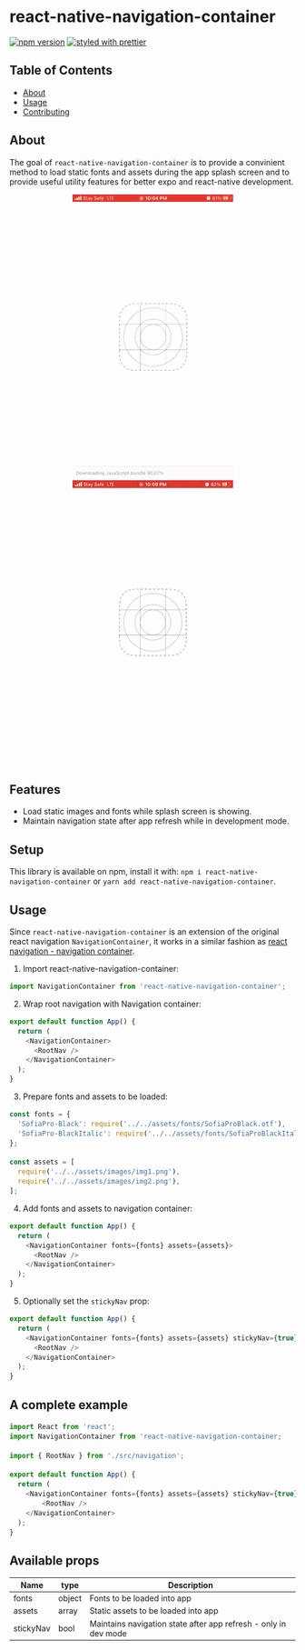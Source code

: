 # react-native-navigation-container

[![npm version](https://badge.fury.io/js/react-native-navigation-container.svg)](https://badge.fury.io/js/react-native-navigation-container)
[![styled with prettier](https://img.shields.io/badge/styled_with-prettier-ff69b4.svg)](https://github.com/prettier/prettier)

## Table of Contents

- [About](#about)
- [Usage](#usage)
- [Contributing](./CONTRIBUTING.md)

## About <a name = "about"></a>

The goal of `react-native-navigation-container` is to provide a convinient method to load static fonts and assets during the app splash screen and to provide useful utility features for better expo and react-native development.

<p align="center">
<img src="/.github/images/withoutNavContainer.gif" height="500" />
<img src="/.github/images/withNavContainer.gif" height="500" />
</p>

## Features

- Load static images and fonts while splash screen is showing.
- Maintain navigation state after app refresh while in development mode.

## Setup

This library is available on npm, install it with: `npm i react-native-navigation-container` or `yarn add react-native-navigation-container`.

## Usage <a name = "usage"></a>

Since `react-native-navigation-container` is an extension of the original react navigation `NavigationContainer`, it works in a similar fashion as [react navigation - navigation container](https://reactnavigation.org/docs/navigation-container/).

1. Import react-native-navigation-container:

```javascript
import NavigationContainer from 'react-native-navigation-container';
```

2. Wrap root navigation with Navigation container:

```javascript
export default function App() {
  return (
    <NavigationContainer>
      <RootNav />
    </NavigationContainer>
  );
}
```

3. Prepare fonts and assets to be loaded:

```javascript
const fonts = {
  'SofiaPro-Black': require('../../assets/fonts/SofiaProBlack.otf'),
  'SofiaPro-BlackItalic': require('../../assets/fonts/SofiaProBlackItalic.otf'),
};

const assets = [
  require('../../assets/images/img1.png'),
  require('../../assets/images/img2.png'),
];
```

4. Add fonts and assets to navigation container:

```javascript
export default function App() {
  return (
    <NavigationContainer fonts={fonts} assets={assets}>
      <RootNav />
    </NavigationContainer>
  );
}
```

5. Optionally set the `stickyNav` prop:

```javascript
export default function App() {
  return (
    <NavigationContainer fonts={fonts} assets={assets} stickyNav={true}>
      <RootNav />
    </NavigationContainer>
  );
}
```

## A complete example

```javascript
import React from 'react';
import NavigationContainer from 'react-native-navigation-container;

import { RootNav } from './src/navigation';

export default function App() {
  return (
    <NavigationContainer fonts={fonts} assets={assets} stickyNav={true}>
        <RootNav />
    </NavigationContainer>
  );
}
```

## Available props

| Name      | type   | Description                                                     |
| --------- | ------ | --------------------------------------------------------------- |
| fonts     | object | Fonts to be loaded into app                                     |
| assets    | array  | Static assets to be loaded into app                             |
| stickyNav | bool   | Maintains navigation state after app refresh - only in dev mode |
